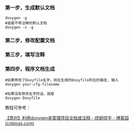 ### 第一步，生成默认文档

```
doxygen -g
#或者不带注释的默认文档
doxygen -s -g
```

### 第二步，修改配置文档



### 第三步，填写注释

### 第四步，程序文档生成

```
#如果修改了Doxyfile名字，则在生成的Doxyfile所在的路径, 输入
doxygen your-cfg-filename

#如果没有修改名字的话，就是
doxygen Doxyfile
```



教程可参考：

[【原创】利用doxygen来管理项目文档或注释 - 缪妍缪宇 - 博客园 (cnblogs.com)](https://www.cnblogs.com/miaoshiqian/p/4109137.html)
